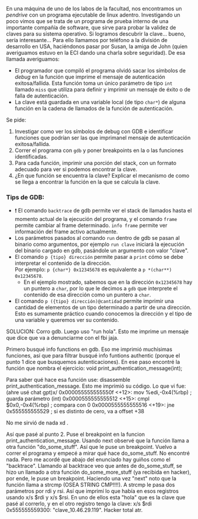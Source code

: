 En una máquina de uno de los labos de la facultad, nos encontramos un _pendrive_ con un programa ejecutable de linux adentro.
Investigando un poco vimos que se trata de un programa de prueba interno de una importante compañía de software, que sirve para probar la validez de claves para su sistema operativo.
Si logramos descubrir la clave... bueno, sería interesante...
Para ello llamamos por teléfono a la división de desarrollo en USA, haciéndonos pasar por Susan, la amiga de John (quien averiguamos estuvo en la ECI dando una charla sobre seguridad).
De esa llamada averiguamos:

- El programador que compiló el programa olvidó sacar los símbolos de *debug* en la función que imprime el mensaje de autenticación exitosa/fallida.
  Esta función toma un único parámetro de tipo `int` llamado `miss` que utiliza para definir y imprimir un mensaje de éxito o de falla de autenticación.
- La clave está guardada en una variable local (de tipo `char*`) de alguna función en la cadena de llamados de la función de autenticación.

Se pide:

1. Investigar como ver los símbolos de debug con GDB e identificar funciones que podrían ser las que imprimanel mensaje de autenticación exitosa/fallida.
2. Correr el programa con `gdb` y poner breakpoints en la o las funciones identificadas.
3. Para cada función, imprimir una porción del stack, con un formato adecuado para ver si podemos encontrar la clave.
4. ¿En que función se encuentra la clave? Explicar el mecanismo de como se llega a encontrar la función en la que se calcula la clave.

### Tips de GDB:
- :exclamation: El comando `backtrace` de gdb permite ver el stack de llamados hasta el momento actual de la ejecución del programa, y el comando `frame` permite cambiar al frame determinado. 
  `info frame` permite ver información del frame activo actualmente.
- Los parámetros pasados al comando `run` dentro de gdb se pasan al binario como argumentos, por ejemplo `run clave` iniciará la ejecución del binario cargado en gdb, pasándole un argumento con valor "clave".
- El comando `p {tipo} dirección` permite pasar a `print` cómo se debe interpretar el contenido de la dirección.  
Por ejemplo: `p {char*} 0x12345678` es equivalente a `p *(char**) 0x12345678`.  
  - En el ejemplo mostrado, sabemos que en la dirección `0x12345678` hay un puntero a `char`, por lo que le decimos a `gdb` que interprete el contenido de esa dirección como un puntero a `char`.
- El comando `p ({tipo} dirección)@cantidad` permite imprimir una cantidad de elementos de un tipo determinado a partir de una dirección.
Esto es sumamente práctico cuando conocemos la dirección y el tipo de una variable y queremos ver su contenido.





SOLUCION: 
Corro gdb. Luego uso "run hola". Esto me imprime un mensaje que dice que va a denunciarme con el fbi jaja.

Primero busqué info functions en gdb. Eso me imprimió muchísimas funciones, así que para filtrar busqué info funtions authentic (porque el punto 1 dice que busquemos autenticaciones). 
En ese paso encontré la función que nombra el ejercicio: void print_authentication_message(int);

Para saber qué hace esa función use: disassemble print_authentication_message. Esto me imprimió su código. 
Lo que vi fue: (ahre usé chat gpt)x/
   0x000055555555550f <+12>:    mov    %edi,-0x4(%rbp)        ; guarda parámetro (int)
   0x0000555555555512 <+15>:    cmpl   $0x0,-0x4(%rbp)        ; compara con 0
   0x0000555555555516 <+19>:    jne    0x555555555529         ; si es distinto de cero, va a offset +38

No me sirvió de nada xd . 

Así que pasé al punto 2. Puse el breakpoint en la funcion print_authentication_message. Usando next observé que la función llama a otra función "do_some_stuff". Así que le puse un breakpoint. Vuelvo a correr el programa y empecé a mirar qué hace do_some_stuff. No encontré nada. Pero me acordé que abajo del enunciado hay guiños como el "backtrace". Llamando al backtrace veo que antes de do_some_stuff, se hizo un llamado a otra función do_some_more_stuff (ya recibida en hacker), por ende, le puse un breakpoint. Haciendo una vez "next" noto que la función llama a strcmp (OSEA STRING CMP!!!!). A strcmp le pasa dos parámetros por rdi y rsi. Así que imprimí lo que había en esos registros usando x/s $rdi y x/s $rsi. En uno de ellos esta "hola" que es la clave que pasé al correrlo, y en el otro registro tengo la clave:
x/s $rdi
0x555555559300: "clave_10.46.29.119". Hacker total atr. 
